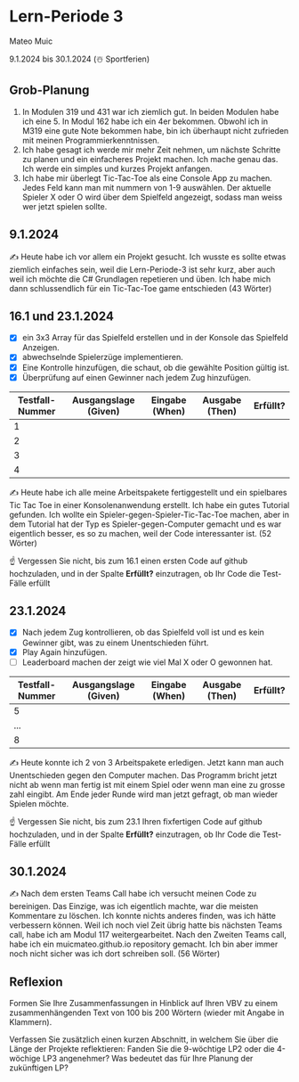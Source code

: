 # Lern-Periode 3

Mateo Muic

9.1.2024 bis 30.1.2024 (☃️ Sportferien)

## Grob-Planung

1.  In Modulen 319 und 431 war ich ziemlich gut. In beiden Modulen habe ich eine 5.  In Modul 162 habe ich ein 4er bekommen. Obwohl ich in M319 eine gute Note bekommen habe, bin ich überhaupt nicht zufrieden mit meinen Programmierkenntnissen. 
2. Ich habe gesagt ich werde mir mehr Zeit nehmen, um nächste Schritte zu planen und ein einfacheres Projekt machen. Ich mache genau das. Ich werde ein simples und kurzes Projekt anfangen. 
3. Ich habe mir überlegt Tic-Tac-Toe als eine Console App zu machen. Jedes Feld kann man mit nummern von 1-9 auswählen. Der aktuelle Spieler X oder O wird über dem Spielfeld angezeigt, sodass man weiss wer jetzt spielen sollte.


## 9.1.2024

✍️ Heute habe ich vor allem ein Projekt gesucht. Ich wusste es sollte etwas ziemlich einfaches sein, weil die Lern-Periode-3 ist sehr kurz, aber auch weil ich möchte die C# Grundlagen repetieren und üben. Ich habe mich dann schlussendlich für ein Tic-Tac-Toe game entschieden (43 Wörter)

## 16.1 und 23.1.2024

- [x] ein 3x3 Array für das Spielfeld erstellen und in der Konsole das Spielfeld Anzeigen.
- [x] abwechselnde Spielerzüge implementieren.
- [x] Eine Kontrolle hinzufügen, die schaut, ob die gewählte Position gültig ist.
- [x] Überprüfung auf einen Gewinner nach jedem Zug hinzufügen.

| Testfall-Nummer | Ausgangslage (Given) | Eingabe (When) | Ausgabe (Then) | Erfüllt? |
| -------------- | -------------------- | -------------- | -------------- | -------- |
| 1              |                      |                |                |          |
| 2              |                      |                |                |          |
| 3              |                      |                |                |          |
| 4              |                      |                |                |          |

✍️ Heute habe ich alle meine Arbeitspakete fertiggestellt und ein spielbares Tic Tac Toe in einer Konsolenanwendung erstellt. Ich habe ein gutes Tutorial gefunden. Ich wollte ein Spieler-gegen-Spieler-Tic-Tac-Toe machen, aber in dem Tutorial hat der Typ es Spieler-gegen-Computer gemacht und es war eigentlich besser, es so zu machen, weil der Code interessanter ist. (52 Wörter)

☝️ Vergessen Sie nicht, bis zum 16.1 einen ersten Code auf github hochzuladen, und in der Spalte **Erfüllt?** einzutragen, ob Ihr Code die Test-Fälle erfüllt

## 23.1.2024

- [x] Nach jedem Zug kontrollieren, ob das Spielfeld voll ist und es kein Gewinner gibt, was zu einem Unentschieden führt.
- [x] Play Again hinzufügen.
- [ ] Leaderboard machen der zeigt wie viel Mal X oder O gewonnen hat.

| Testfall-Nummer | Ausgangslage (Given) | Eingabe (When) | Ausgabe (Then) | Erfüllt? |
| --------------- | -------------------- | -------------- | -------------- | -------- |
| 5               |                      |                |                |          |
| ...             |                      |                |                |          |
| 8               |                      |                |                |          |

✍️ Heute konnte ich 2 von 3 Arbeitspakete erledigen. Jetzt kann man auch Unentschieden gegen den Computer machen. Das Programm bricht jetzt nicht ab wenn man fertig ist mit einem Spiel oder wenn man eine zu grosse zahl eingibt. Am Ende jeder Runde wird man jetzt gefragt, ob man wieder Spielen möchte. 

☝️ Vergessen Sie nicht, bis zum 23.1 Ihren fixfertigen Code auf github hochzuladen, und in der Spalte **Erfüllt?** einzutragen, ob Ihr Code die Test-Fälle erfüllt

## 30.1.2024

✍️ Nach dem ersten Teams Call habe ich versucht meinen Code zu bereinigen. Das Einzige, was ich eigentlich machte, war die meisten Kommentare zu löschen. Ich konnte nichts anderes finden, was ich hätte verbessern können. Weil ich noch viel Zeit übrig hatte bis nächsten Teams call, habe ich am Modul 117 weitergearbeitet. Nach den Zweiten Teams call, habe ich ein muicmateo.github.io repository gemacht. Ich bin aber immer noch nicht sicher was ich dort schreiben soll. (56 Wörter)

## Reflexion

Formen Sie Ihre Zusammenfassungen in Hinblick auf Ihren VBV zu einem zusammenhängenden Text von 100 bis 200 Wörtern (wieder mit Angabe in Klammern).

Verfassen Sie zusätzlich einen kurzen Abschnitt, in welchem Sie über die Länge der Projekte reflektieren: Fanden Sie die 9-wöchtige LP2 oder die 4-wöchige LP3 angenehmer? Was bedeutet das für Ihre Planung der zukünftigen LP?
